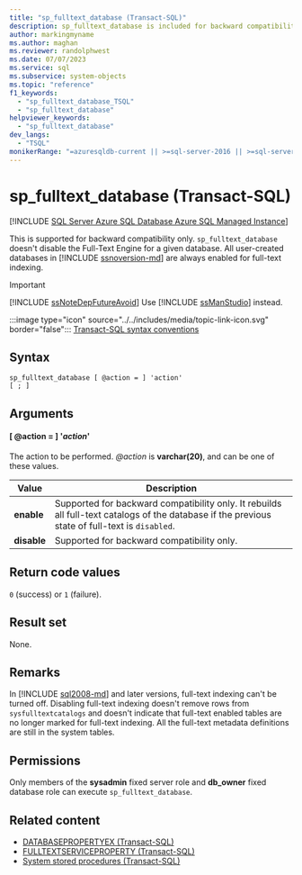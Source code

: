 ```yaml
---
title: "sp_fulltext_database (Transact-SQL)"
description: sp_fulltext_database is included for backward compatibility only.
author: markingmyname
ms.author: maghan
ms.reviewer: randolphwest
ms.date: 07/07/2023
ms.service: sql
ms.subservice: system-objects
ms.topic: "reference"
f1_keywords:
  - "sp_fulltext_database_TSQL"
  - "sp_fulltext_database"
helpviewer_keywords:
  - "sp_fulltext_database"
dev_langs:
  - "TSQL"
monikerRange: "=azuresqldb-current || >=sql-server-2016 || >=sql-server-linux-2017 || =azuresqldb-mi-current"
---
```

# sp_fulltext_database (Transact-SQL)

[!INCLUDE [SQL Server Azure SQL Database Azure SQL Managed Instance](../../includes/applies-to-version/sql-asdb-asdbmi.md)]

This is supported for backward compatibility only. `sp_fulltext_database` doesn't disable the Full-Text Engine for a given database. All user-created databases in [!INCLUDE [ssnoversion-md](../../includes/ssnoversion-md.md)] are always enabled for full-text indexing.

> [!IMPORTANT]  
> [!INCLUDE [ssNoteDepFutureAvoid](../../includes/ssnotedepfutureavoid-md.md)] Use [!INCLUDE [ssManStudio](../../includes/ssmanstudio-md.md)] instead.

:::image type="icon" source="../../includes/media/topic-link-icon.svg" border="false"::: [Transact-SQL syntax conventions](../../t-sql/language-elements/transact-sql-syntax-conventions-transact-sql.md)

## Syntax

```syntaxsql
sp_fulltext_database [ @action = ] 'action'
[ ; ]
```

## Arguments

#### [ @action = ] '*action*'

The action to be performed. *@action* is **varchar(20)**, and can be one of these values.

| Value | Description |
| --- | --- |
| **enable** | Supported for backward compatibility only. It rebuilds all full-text catalogs of the database if the previous state of full-text is `disabled`. |
| **disable** | Supported for backward compatibility only. |

## Return code values

`0` (success) or `1` (failure).

## Result set

None.

## Remarks

In [!INCLUDE [sql2008-md](../../includes/sql2008-md.md)] and later versions, full-text indexing can't be turned off. Disabling full-text indexing doesn't remove rows from `sysfulltextcatalogs` and doesn't indicate that full-text enabled tables are no longer marked for full-text indexing. All the full-text metadata definitions are still in the system tables.

## Permissions

Only members of the **sysadmin** fixed server role and **db_owner** fixed database role can execute `sp_fulltext_database`.

## Related content

- [DATABASEPROPERTYEX (Transact-SQL)](../../t-sql/functions/databasepropertyex-transact-sql.md)
- [FULLTEXTSERVICEPROPERTY (Transact-SQL)](../../t-sql/functions/fulltextserviceproperty-transact-sql.md)
- [System stored procedures (Transact-SQL)](system-stored-procedures-transact-sql.md)
